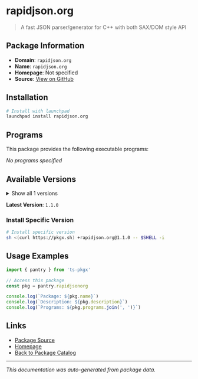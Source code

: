 # rapidjson.org

> A fast JSON parser/generator for C++ with both SAX/DOM style API

## Package Information

- **Domain**: `rapidjson.org`
- **Name**: `rapidjson.org`
- **Homepage**: Not specified
- **Source**: [View on GitHub](https://github.com/pkgxdev/pantry/tree/main/projects/rapidjson.org/package.yml)

## Installation

```bash
# Install with launchpad
launchpad install rapidjson.org
```

## Programs

This package provides the following executable programs:

*No programs specified*

## Available Versions

<details>
<summary>Show all 1 versions</summary>

- `1.1.0`

</details>

**Latest Version**: `1.1.0`

### Install Specific Version

```bash
# Install specific version
sh <(curl https://pkgx.sh) +rapidjson.org@1.1.0 -- $SHELL -i
```

## Usage Examples

```typescript
import { pantry } from 'ts-pkgx'

// Access this package
const pkg = pantry.rapidjsonorg

console.log(`Package: ${pkg.name}`)
console.log(`Description: ${pkg.description}`)
console.log(`Programs: ${pkg.programs.join(', ')}`)
```

## Links

- [Package Source](https://github.com/pkgxdev/pantry/tree/main/projects/rapidjson.org/package.yml)
- [Homepage](#)
- [Back to Package Catalog](../../package-catalog.md)

---

*This documentation was auto-generated from package data.*
